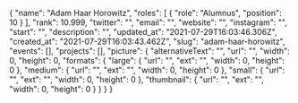 {
 "name": "Adam Haar Horowitz",
 "roles": [
  {
   "role": "Alumnus",
   "position": 10
  }
 ],
 "rank": 10.999,
 "twitter": "",
 "email": "",
 "website": "",
 "instagram": "",
 "start": "",
 "description": "",
 "updated_at": "2021-07-29T16:03:46.306Z",
 "created_at": "2021-07-29T16:03:43.462Z",
 "slug": "adam-haar-horowitz",
 "events": [],
 "projects": [],
 "picture": {
  "alternativeText": "",
  "url": "",
  "width": 0,
  "height": 0,
  "formats": {
   "large": {
    "url": "",
    "ext": "",
    "width": 0,
    "height": 0
   },
   "medium": {
    "url": "",
    "ext": "",
    "width": 0,
    "height": 0
   },
   "small": {
    "url": "",
    "ext": "",
    "width": 0,
    "height": 0
   },
   "thumbnail": {
    "url": "",
    "ext": "",
    "width": 0,
    "height": 0
   }
  }
 }
}